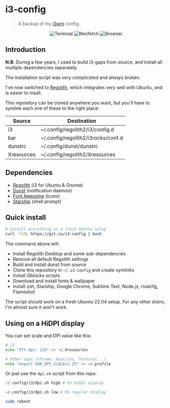 # i3-config

> A backup of my [i3wm](https://i3wm.org/) config.

<p align="center">
  <img alt="Terminal" src="https://user-images.githubusercontent.com/17952318/218422401-8b36efd8-f0c0-4ac7-b172-7f474c554bad.png">
  <img alt="Neofetch" src="https://user-images.githubusercontent.com/17952318/218422393-94970dee-bca6-4df3-8eb7-70b872e92b74.png">
  <img alt="Browser" src="https://user-images.githubusercontent.com/17952318/218422399-a0064ce2-11cc-4b8d-9641-ce5067aabef1.png">
</p>

## Introduction

**N.B**: During a few years, I used to build i3-gaps from source, and install all multiple dependencies separately.

The installation script was very complicated and always broken.

I've now switched to [Regolith](https://regolith-desktop.com/), which integrates very well with Ubuntu, and is easier to insall.

This repository can be cloned anywhere you want, but you'll have to symlink each one of these to the right place:

| Source | Destination |
|---|---|
| i3 | ~/.config/regolith2/i3/config.d |
| bar | ~/.config/regolith2/i3rocks/conf.d |
| dunstrc | ~/.config/dunst/dunstrc |
| Xresources | ~/.config/regolith2/Xresources |

## Dependencies

- [Regolith](https://regolith-desktop.com) (i3 for Ubuntu & Gnome)
- [Dunst](https://github.com/dunst-project/dunst) (notification daemon)
- [Font Awesome](https://fontawesome.com) (icons)
- [Starship](https://github.com/starship/starship) (shell prompt)

## Quick install

```sh
# Install everything on a fresh Ubuntu setup
curl -fsSL https://git.io/i3-config | bash
```

The command above will:

- Install Regolith Desktop and some sub-dependencies
- Remove all default Regolith settings
- Build and install dunst from source
- Clone this repository in `~/.i3-config` and create symlinks
- Install i3blocks scripts
- Download and install fonts & wallpaper
- Install zsh, Starship, Google Chrome, Sublime Text, Node.js, rivalcfg, Flameshot

The script should work on a fresh Ubuntu 22.04 setup. For any other distro, I'm almost sure it won't work.

## Using on a HiDPI display

You can set scale and DPI value like this:

```bash
# i3
echo "Xft.dpi: 125" >> ~/.Xresources

# Other apps (Chrome, Nautilus, Terminal...)
echo "export GDK_DPI_SCALE=1.25" >> ~/.profile
```

Or just use the `dpi.sh` script from this repo:

```bash
~/.config/i3/dpi.sh high # On HiDpi display

~/.config/i3/dpi.sh low # On regular display

sudo reboot
```
